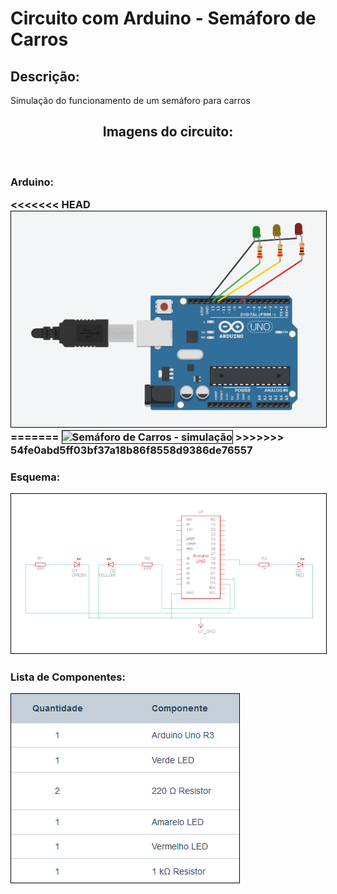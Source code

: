 # Circuito com Arduino - Semáforo de Carros

##  Descrição:

<p>Simulação do funcionamento de um semáforo para carros</p>

<h2 align="center">Imagens do circuito:</h2><br>

<h3>
   Arduino: 
    <p>
<<<<<<< HEAD
        <img alt="Semáforo de Carros - simulação" src="./semaforo-carros.PNG" style="border: 1px solid #000">
=======
        <img alt="Semáforo de Carros - simulação" src="./semaforo/semaforo-carros.png" style="border: 1px solid #000">
>>>>>>> 54fe0abd5ff03bf37a18b86f8558d9386de76557
    </p>
</h3>

<h3>
    Esquema:
    <p>
        <img alt="Visão Esquemática" src="./esquemaSemaforoCarros.PNG" style="border: 1px solid #000">
    </p>
</h3>



<h3>
    Lista de Componentes:
    <p>
        <img alt="Lista de componentes" src="./listaComponentes.PNG" style="border: 1px solid #000">
    </p>
</h3>













